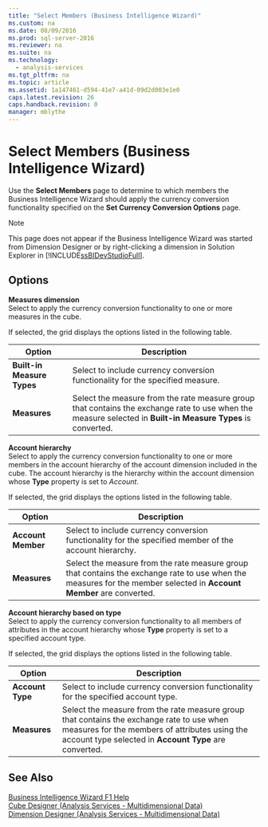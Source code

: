 ```yaml
---
title: "Select Members (Business Intelligence Wizard)"
ms.custom: na
ms.date: 08/09/2016
ms.prod: sql-server-2016
ms.reviewer: na
ms.suite: na
ms.technology: 
  - analysis-services
ms.tgt_pltfrm: na
ms.topic: article
ms.assetid: 1a147461-d594-41e7-a41d-09d2d003e1e0
caps.latest.revision: 26
caps.handback.revision: 0
manager: mblythe
---
```

# Select Members (Business Intelligence Wizard)
Use the **Select Members** page to determine to which members the Business Intelligence Wizard should apply the currency conversion functionality specified on the **Set Currency Conversion Options** page.  
  
> [!NOTE]  
>  This page does not appear if the Business Intelligence Wizard was started from Dimension Designer or by right-clicking a dimension in Solution Explorer in [!INCLUDE[ssBIDevStudioFull](../../Topics/TopicNameContainA/tokens/ssBIDevStudioFull_md.md)].  
  
## Options  
 **Measures dimension**  
 Select to apply the currency conversion functionality to one or more measures in the cube.  
  
 If selected, the grid displays the options listed in the following table.  
  
|Option|Description|  
|------------|-----------------|  
|**Built-in Measure Types**|Select to include currency conversion functionality for the specified measure.|  
|**Measures**|Select the measure from the rate measure group that contains the exchange rate to use when the measure selected in **Built-in Measure Types** is converted.|  
  
 **Account hierarchy**  
 Select to apply the currency conversion functionality to one or more members in the account hierarchy of the account dimension included in the cube. The account hierarchy is the hierarchy within the account dimension whose **Type** property is set to *Account*.  
  
 If selected, the grid displays the options listed in the following table.  
  
|Option|Description|  
|------------|-----------------|  
|**Account Member**|Select to include currency conversion functionality for the specified member of the account hierarchy.|  
|**Measures**|Select the measure from the rate measure group that contains the exchange rate to use when the measures for the member selected in **Account Member** are converted.|  
  
 **Account hierarchy based on type**  
 Select to apply the currency conversion functionality to all members of attributes in the account hierarchy whose **Type** property is set to a specified account type.  
  
 If selected, the grid displays the options listed in the following table.  
  
|Option|Description|  
|------------|-----------------|  
|**Account Type**|Select to include currency conversion functionality for the specified account type.|  
|**Measures**|Select the measure from the rate measure group that contains the exchange rate to use when measures for the members of attributes using the account type selected in **Account Type** are converted.|  
  
## See Also  
 [Business Intelligence Wizard F1 Help](../../Topics/TopicNameNotContainA/Business-Intelligence-Wizard-F1-Help.md)   
 [Cube Designer (Analysis Services - Multidimensional Data)](../../Topics/TopicNameNotContainA/Cube-Designer--Analysis-Services---Multidimensional-Data-.md)   
 [Dimension Designer (Analysis Services - Multidimensional Data)](../../Topics/TopicNameNotContainA/Dimension-Designer--Analysis-Services---Multidimensional-Data-.md)